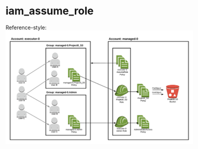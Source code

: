 # iam_assume_role
Reference-style: 
![alt text][AssumeRole0]

[Assumerole0]: https://raw.githubusercontent.com/jonskelton/iam_assume_role/master/assets/AssumeRole0.png
